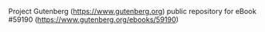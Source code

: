 Project Gutenberg (https://www.gutenberg.org) public repository for
eBook #59190 (https://www.gutenberg.org/ebooks/59190)
